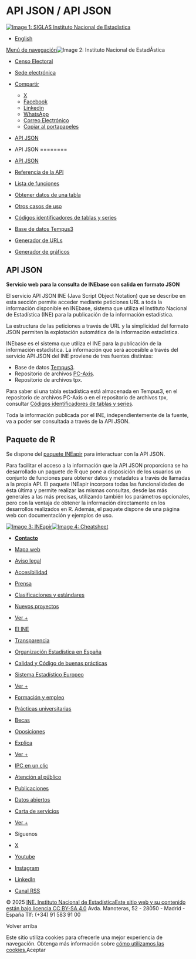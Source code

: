 API JSON / API JSON
===============

[![Image 1: SIGLAS Instituto Nacional de Estadística](https://www.ine.es/menus/_b/img/LogoINE.svg)](https://www.ine.es/)

*   [English](https://www.ine.es/dyngs/DAB/en/index.htm?cid=1099 "English Page")

[Menú de navegación](https://www.ine.es/indiceweb.htm "Menú de navegación")![Image 2: Instituto Nacional de EstadÃ­stica](https://www.ine.es/menus/_b/img/LogoINESiglasMini.svg)

*   [Censo Electoral](https://www.ine.es/dyngs/CEL/index.htm?cid=41)
*   [Sede electrónica](https://sede.ine.gob.es/ss/Satellite?c=Page&cid=1254734719723&pagename=SedeElectronica%2FSELayout&lang=es_ES)
*   [Compartir](javascript:void(0))
    *   [X](https://www.ine.es/dyngs/DAB/index.htm?cid=1099#shareTwitter "Abre ventana nueva X")
    *   [Facebook](https://www.ine.es/dyngs/DAB/index.htm?cid=1099#shareFacebook "Abre ventana nueva Facebook")
    *   [Linkedin](https://www.ine.es/dyngs/DAB/index.htm?cid=1099#shareLinkedin "Abre ventana nueva Linkedin")
    *   [WhatsApp](https://www.ine.es/dyngs/DAB/index.htm?cid=1099#shareWhatsapp "Abre ventana nueva WhatsApp")
    *   [Correo Electrónico](https://www.ine.es/dyngs/DAB/index.htm?cid=1099#shareMail "Abre ventana nueva")
    *   [Copiar al portapapeles](https://www.ine.es/dyngs/DAB/index.htm?cid=1099#shareClipboard "Abre ventana nueva")

*   [API JSON](https://www.ine.es/dyngs/DAB/index.htm?cid=1099)
*   API JSON
========

*   [API JSON](https://www.ine.es/dyngs/DAB/index.htm?cid=1099)
*   [Referencia de la API](https://www.ine.es/dyngs/DAB/index.htm?cid=1100)
*   [Lista de funciones](https://www.ine.es/dyngs/DAB/index.htm?cid=1100#is1128)
*   [Obtener datos de una tabla](https://www.ine.es/dyngs/DAB/index.htm?cid=1102)
*   [Otros casos de uso](https://www.ine.es/dyngs/DAB/index.htm?cid=1103)
*   [Códigos identificadores de tablas y series](https://www.ine.es/dyngs/DAB/index.htm?cid=1104)
*   [Base de datos Tempus3](https://www.ine.es/dyngs/DAB/index.htm?cid=1105)
*   [Generador de URLs](https://www.ine.es/dyngs/DAB/index.htm?cid=1347)
*   [Generador de gráficos](https://www.ine.es/dyngs/DAB/index.htm?cid=1348)

API JSON
--------

**Servicio web para la consulta de INEbase con salida en formato JSON**

El servicio API JSON INE (Java Script Object Notation) que se describe en esta sección permite acceder mediante peticiones URL a toda la información disponible en INEbase, sistema que utiliza el Instituto Nacional de Estadística (INE) para la publicación de la información estadística.

La estructura de las peticiones a través de URL y la simplicidad del formato JSON permiten la explotación automática de la información estadística.

INEbase es el sistema que utiliza el INE para la publicación de la información estadística. La información que será accesible a través del servicio API JSON del INE proviene de tres fuentes distintas:

*   Base de datos [Tempus3](https://www.ine.es/dyngs/INE/index.htm?cid=1105).
*   Repositorio de archivos [PC-Axis](https://www.ine.es/ss/Satellite?L=es_ES&c=Page&cid=1254735116596&p=1254735116596&pagename=ProductosYServicios%2FPYSLayout).
*   Repositorio de archivos tpx.

Para saber si una tabla estadística está almacenada en Tempus3, en el repositorio de archivos PC-Axis o en el repositorio de archivos tpx, consultar [Códigos identificadores de tablas y series](https://www.ine.es/dyngs/DAB/index.htm?cid=1104).

Toda la información publicada por el INE, independientemente de la fuente, va a poder ser consultada a través de la API JSON.

Paquete de R
------------

Se dispone del [paquete INEapir](https://github.com/es-ine/ineapir) para interactuar con la API JSON.

Para facilitar el acceso a la información que la API JSON proporciona se ha desarrollado un paquete de R que pone a disposición de los usuarios un conjunto de funciones para obtener datos y metadatos a través de llamadas a la propia API. El paquete INEapir incorpora todas las funcionalidades de ésta última y permite realizar las mismas consultas, desde las más generales a las más precisas, utilizando también los parámetros opcionales, pero con la ventaja de obtener la información directamente en los desarrollos realizados en R. Además, el paquete dispone de una página web con documentación y ejemplos de uso.

[![Image 3: INEapir](https://www.ine.es/GS_FILES/hex_logo_INEapir.png)](https://github.com/es-ine/ineapir)[![Image 4: Cheatsheet](https://www.ine.es/GS_FILES/ineapir_thumbnail_p.png)](https://raw.githubusercontent.com/es-ine/ineapir/main/man/figures/ineapir.pdf)

*   [**Contacto**](https://www.ine.es/infoine/)
*   [Mapa web](https://www.ine.es/indiceweb.htm)
*   [Aviso legal](https://www.ine.es/dyngs/AYU/index.htm?cid=125)
*   [Accesibilidad](https://www.ine.es/dyngs/AYU/index.htm?cid=127)
*   [Prensa](https://www.ine.es/prensa/seccion_prensa.htm)
*   [Clasificaciones y estándares](https://www.ine.es/dyngs/MYP/es/index.htm?cid=1)
*   [Nuevos proyectos](https://www.ine.es/dyngs/MYP/es/index.htm?cid=10)
*   [Ver +](https://www.ine.es/dyngs/MYP/es/index.htm?cid=23 "Métodos y proyectos / Documentos de Trabajo")

*   [El INE](https://www.ine.es/dyngs/INE/es/index.htm?cid=498)
*   [Transparencia](https://www.ine.es/dyngs/INE/index.htm?cid=401)
*   [Organización Estadística en España](https://www.ine.es/dyngs/INE/es/index.htm?cid=581)
*   [Calidad y Código de buenas prácticas](https://www.ine.es/ss/Satellite?L=es_ES&c=Page&cid=1259943453642&p=1259943453642&pagename=MetodologiaYEstandares%2FINELayout)
*   [Sistema Estadístico Europeo](https://www.ine.es/dyngs/INE/es/index.htm?cid=542)
*   [Ver +](https://www.ine.es/dyngs/INE/es/index.htm?cid=496 "El INE")

*   [Formación y empleo](https://www.ine.es/dyngs/FYE/index.htm?cid=132)
*   [Prácticas universitarias](https://www.ine.es/dyngs/FYE/index.htm?cid=133)
*   [Becas](https://www.ine.es/dyngs/FYE/index.htm?cid=134)
*   [Oposiciones](https://www.ine.es/dyngs/FYE/index.htm?cid=166)
*   [Explica](https://www.ine.es/explica/explica.htm)
*   [Ver +](https://www.ine.es/dyngs/FYE/index.htm?cid=132 "Formación y empleo")

*   [IPC en un clic](https://www.ine.es/ss/Satellite?L=0&c=Page&cid=1254735893337&p=1254735893337&pagename=ProductosYServicios%2FPYSLayout)
*   [Atención al público](https://www.ine.es/ss/Satellite?c=Page&cid=1254735550343&pagename=ProductosYServicios%2FPYSLayout&L=0)
*   [Publicaciones](https://www.ine.es/ss/Satellite?L=es_ES&c=Page&cid=1254735110606&p=1254735110606&pagename=ProductosYServicios%2FPYSLayout)
*   [Datos abiertos](https://www.ine.es/ss/Satellite?L=es_ES&c=Page&cid=1259942408928&p=1259942408928&pagename=ProductosYServicios%2FPYSLayout)
*   [Carta de servicios](https://www.ine.es/ss/Satellite?L=es_ES&c=Page&cid=1259945091334&p=1259945091334&pagename=ProductosYServicios%2FPYSLayout)
*   [Ver +](https://www.ine.es/ss/Satellite?c=Page&cid=1254735550343&pagename=ProductosYServicios%2FPYSLayout&L=0 "Productos y Servicios")

*   Síguenos
*   [X](https://twitter.com/es_ine "Abre ventana nueva")
*   [Youtube](https://www.youtube.com/INEDifusion "Abre ventana nueva")
*   [Instagram](https://www.instagram.com/es_ine_/ "Abre ventana nueva")
*   [LinkedIn](https://es.linkedin.com/company/ine-es "Abre ventana nueva")
*   [Canal RSS](https://www.ine.es/dyngs/INE/es/index.htm?cid=1303 "Abre ventana nueva")

© 2025 [INE. Instituto Nacional de Estadística](https://www.ine.es/)[Este sitio web y su contenido están bajo licencia CC BY-SA 4.0](https://creativecommons.org/licenses/by/4.0/?ref=chooser-v1 "Este sitio web y su contenido están bajo licencia CC BY-SA 4.0") Avda. Manoteras, 52 - 28050 - Madrid - España Tlf: (+34) 91 583 91 00

Volver arriba

Este sitio utiliza cookies para ofrecerle una mejor experiencia de navegación. Obtenga más información sobre [cómo utilizamos las cookies.](https://www.ine.es/dyngs/AYU/index.htm?cid=302)Aceptar
